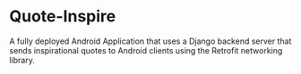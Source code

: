 # Quote-Inspire
A fully deployed Android Application that uses a Django backend server that sends inspirational quotes to Android clients using the Retrofit networking library.

